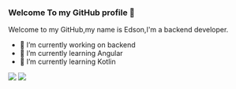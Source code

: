 ### Welcome To my GitHub profile 👋

<!--
**EdsonCosta13/EdsonCosta13** is a ✨ _special_ ✨ repository because its `README.md` (this file) appears on your GitHub profile.

Here are some ideas to get you started:

- 🔭 I’m currently working on ...
- 🌱 I’m currently learning ...
- 👯 I’m looking to collaborate on ...
- 🤔 I’m looking for help with ...
- 💬 Ask me about ...
- 📫 How to reach me: ...
- 😄 Pronouns: ...
- ⚡ Fun fact: ...
- 📫 How to reach me: edsonpaulojoaodacosta@gmail.com
-->

Welcome to my GitHub,my name is Edson,I'm a  backend developer.
- 🔭 I’m currently working on backend
- 🌱 I’m currently learning Angular
- 🌱 I’m currently learning Kotlin


<div>
<img heigth="180" src="https://github-readme-stats.vercel.app/api?username=EdsonCosta13">
<img heigth="180" src="https://github-readme-stats.vercel.app/api/top-langs/?username=EdsonCosta13&langs_count=8">

</div>

 



